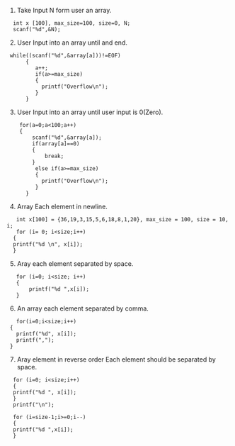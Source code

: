 1. Take Input N form user an array.
```
  int x [100], max_size=100, size=0, N;
  scanf("%d",&N);
```
2. User Input into an array until and end.

```
 while((scanf("%d",&array[a]))!=EOF)
      {
         a++;
         if(a>=max_size)
         {
           printf("Overflow\n");
         }
      }
```

3. User Input into an array until user input is 0(Zero).

```
    for(a=0;a<100;a++)
    {
        scanf("%d",&array[a]);
        if(array[a]==0)
        {
            break;
        }
         else if(a>=max_size)
         {
           printf("Overflow\n");
         }
      }

 ```
      
4. Array Each element in newline.
      
  ```
     int x[100] = {36,19,3,15,5,6,18,8,1,20}, max_size = 100, size = 10, i; 
     for (i= 0; i<size;i++)
    {
    printf("%d \n", x[i]);
    }
  ```
    
5. Aray each element separated by space.
    
 ```
    for (i=0; i<size; i++)
    {
        printf("%d ",x[i]);
    }
 ```
6. An array each element separated by comma.
    
 ```
    for(i=0;i<size;i++)
  {
    printf("%d", x[i]);
    printf(",");
  }
 ```

7. Aray element in reverse order Each element should be separated by space.

  ```
    for (i=0; i<size;i++)
    {
    printf("%d ", x[i]);
    }
    printf("\n");

    for (i=size-1;i>=0;i--)
    {
    printf("%d ",x[i]);
    }
  ```
